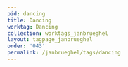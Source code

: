 ```yaml
---
pid: dancing
title: Dancing
worktag: Dancing
collection: worktags_janbrueghel
layout: tagpage_janbrueghel
order: '043'
permalink: /janbrueghel/tags/dancing
---
```

